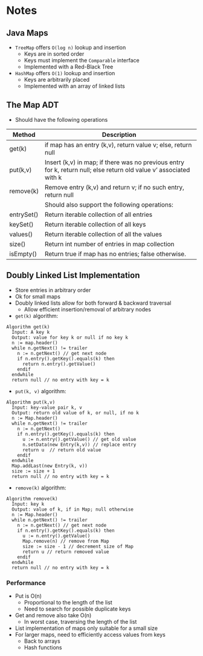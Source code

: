 # Notes

## Java Maps

- `TreeMap` offers `O(log n)` lookup and insertion
  - Keys are in sorted order
  - Keys must implement the `Comparable` interface
  - Implemented with a Red-Black Tree
- `HashMap` offers `O(1)` lookup and insertion
  - Keys are arbitrarily placed
  - Implemented with an array of linked lists

## The Map ADT

- Should have the following operations

| Method     | Description                                                                                                        |
| ---------- | ------------------------------------------------------------------------------------------------------------------ |
| get(k)     | if map has an entry (k,v), return value v; else, return null                                                       |
| put(k,v)   | Insert (k,v) in map; if there was no previous entry for k, return null; else return old value v’ associated with k |
| remove(k)  | Remove entry (k,v) and return v; if no such entry, return null                                                     |
|            | Should also support the following operations:                                                                      |
| entrySet() | Return iterable collection of all entries                                                                          |
| keySet()   | Return iterable collection of all keys                                                                             |
| values()   | Return iterable collection of all the values                                                                       |
| size()     | Return int number of entries in map collection                                                                     |
| isEmpty()  | Return true if map has no entries; false otherwise.                                                                |

## Doubly Linked List Implementation

- Store entries in arbitrary order
- Ok for small maps
- Doubly linked lists allow for both forward & backward traversal
  - Allow efficient insertion/removal of arbitrary nodes
- `get(k)` algorithm:

```text
Algorithm get(k)
  Input: A key k
  Output: value for key k or null if no key k
  n := map.header()
  while n.getNext() != trailer
    n := n.getNext() // get next node
    if n.entry().getKey().equals(k) then
      return n.entry().getValue()
    endif
  endwhile
  return null // no entry with key = k
```

- `put(k, v)` algorithm:

```text
Algorithm put(k,v)
  Input: key-value pair k, v
  Output: return old value of k, or null, if no k
  n := Map.header()
  while n.getNext() != trailer
    n := n.getNext()
    if n.entry().getKey().equals(k) then
      u := n.entry().getValue() // get old value
      n.setData(new Entry(k,v)) // replace entry
      return u  // return old value
    endif
  endwhile
  Map.addLast(new Entry(k, v))
  size := size + 1
  return null // no entry with key = k
```

- `remove(k)` algorithm:

```text
Algorithm remove(k)
  Input: key k
  Output: value of k, if in Map; null otherwise
  n := Map.header()
  while n.getNext() != trailer
    n := n.getNext() // get next node
    if n.entry().getKey().equals(k) then
      u := n.entry().getValue()
      Map.remove(n) // remove from Map
      size := size - 1 // decrement size of Map
      return u // return removed value
    endif
  endwhile
  return null // no entry with key = k
```

### Performance

- Put is O(n)
  - Proportional to the length of the list
  - Need to search for possible duplicate keys
- Get and remove also take O(n)
  - In worst case, traversing the length of the list
- List implementation of maps only suitable for a small size
- For larger maps, need to efficiently access values from keys
  - Back to arrays
  - Hash functions
